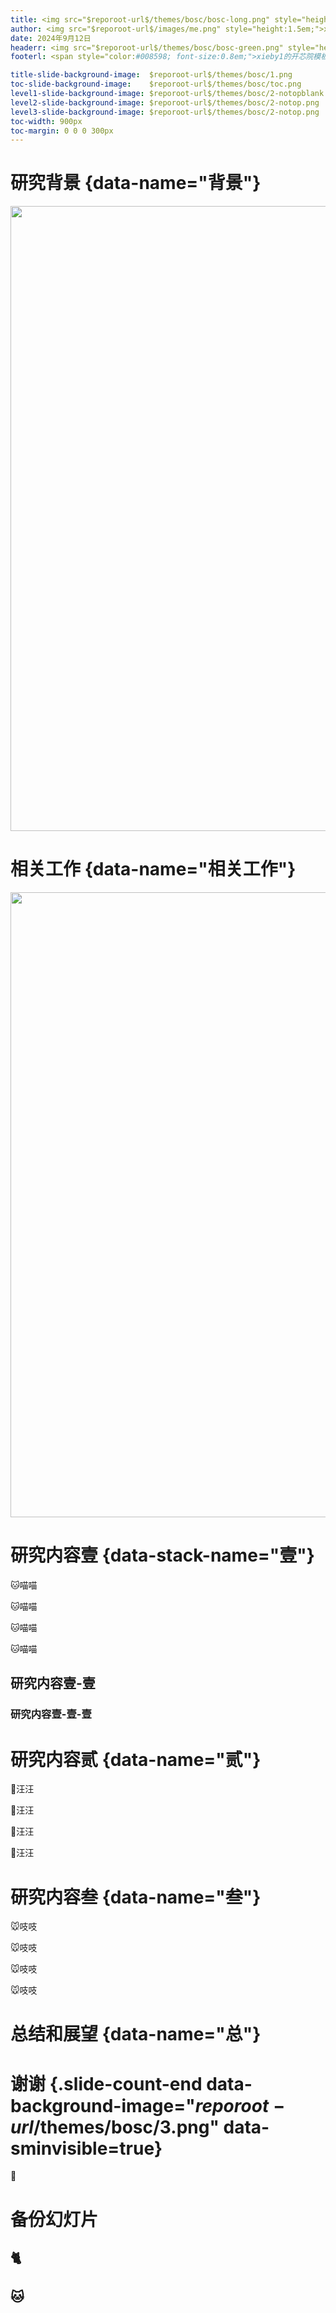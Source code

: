 ```yaml
---
title: <img src="$reporoot-url$/themes/bosc/bosc-long.png" style="height:1em;"><br>xieby1的开芯院模板
author: <img src="$reporoot-url$/images/me.png" style="height:1.5em;">xieby1
date: 2024年9月12日
headerr: <img src="$reporoot-url$/themes/bosc/bosc-green.png" style="height:2em;">
footerl: <span style="color:#008598; font-size:0.8em;">xieby1的开芯院模板・xieby1・2024年11月26日</span>

title-slide-background-image:  $reporoot-url$/themes/bosc/1.png
toc-slide-background-image:    $reporoot-url$/themes/bosc/toc.png
level1-slide-background-image: $reporoot-url$/themes/bosc/2-notopblank.png
level2-slide-background-image: $reporoot-url$/themes/bosc/2-notop.png
level3-slide-background-image: $reporoot-url$/themes/bosc/2-notop.png
toc-width: 900px
toc-margin: 0 0 0 300px
---
```


# 研究背景 {data-name="背景"}

<img src="$reporoot-url$/themes/ucas_ict_thesis/ucas_full.svg" style="width: 1000px;">

# 相关工作 {data-name="相关工作"}

<img src="$reporoot-url$/themes/ucas_ict_thesis/ict_full.svg" style="width: 1000px;">

# 研究内容壹 {data-stack-name="壹"}

🐱喵喵

🐱喵喵

🐱喵喵

🐱喵喵

## 研究内容壹-壹

### 研究内容壹-壹-壹

# 研究内容贰 {data-name="贰"}

🐶汪汪

🐶汪汪

🐶汪汪

🐶汪汪

# 研究内容叁 {data-name="叁"}

🐭吱吱

🐭吱吱

🐭吱吱

🐭吱吱

# 总结和展望 {data-name="总"}


# 谢谢 {.slide-count-end data-background-image="$reporoot-url$/themes/bosc/3.png" data-sminvisible=true}

🎊

# 备份幻灯片

## 🐈

## 🐱

<style>
:root {
  --r-link-color: #30a1a5;
  --r-link-color-dark: #008598;
  --r-link-color-hover: #6fbfbc;
}
</style>

